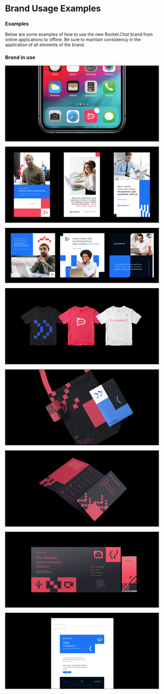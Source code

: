 # Brand Usage Examples

### Examples

Below are some examples of how to use the new Rocket.Chat brand from online applications to offline. Be sure to maintain consistency in the application of all elements of the brand.

### Brand in use

![](../../.gitbook/assets/01.jpg)

![](../../.gitbook/assets/insta.jpg)

![](../../.gitbook/assets/insta02.jpg)

![](../../.gitbook/assets/02.jpg)

![](../../.gitbook/assets/03.jpg)

![](../../.gitbook/assets/04.jpg)

![](../../.gitbook/assets/05.jpg)

![](../../.gitbook/assets/07.jpg)
